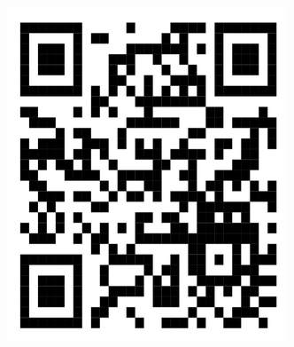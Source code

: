  <img src="https://github.com/drshahizan/short-course/blob/main/workshop/25ICTMBE/images/qr%20ICTMBE.png" alt="Dr Shahizan AI tools"  height="600">

